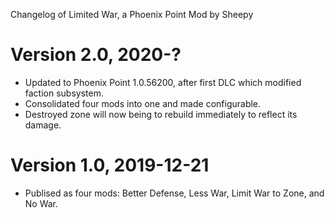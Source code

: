 Changelog of Limited War, a Phoenix Point Mod by Sheepy

# Version 2.0, 2020-?

* Updated to Phoenix Point 1.0.56200, after first DLC which modified faction subsystem.
* Consolidated four mods into one and made configurable.
* Destroyed zone will now being to rebuild immediately to reflect its damage.

# Version 1.0, 2019-12-21

* Publised as four mods: Better Defense, Less War, Limit War to Zone, and No War.